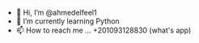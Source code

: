 - 👋 Hi, I’m @ahmedelfeel1
- 🌱 I’m currently learning Python
- 📫 How to reach me ... +201093128830 (what's app)

<!---
ahmedelfeel1/ahmedelfeel1 is a ✨ special ✨ repository because its `README.md` (this file) appears on your GitHub profile.
You can click the Preview link to take a look at your changes.
--->
